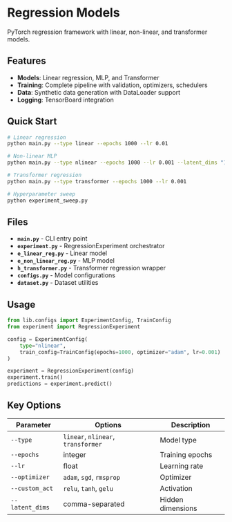 # Regression Models

PyTorch regression framework with linear, non-linear, and transformer models.

## Features

- **Models**: Linear regression, MLP, and Transformer
- **Training**: Complete pipeline with validation, optimizers, schedulers
- **Data**: Synthetic data generation with DataLoader support
- **Logging**: TensorBoard integration

## Quick Start

```bash
# Linear regression
python main.py --type linear --epochs 1000 --lr 0.01

# Non-linear MLP
python main.py --type nlinear --epochs 1000 --lr 0.001 --latent_dims "128,64,32"

# Transformer regression
python main.py --type transformer --epochs 1000 --lr 0.001

# Hyperparameter sweep
python experiment_sweep.py
```

## Files

- **`main.py`** - CLI entry point
- **`experiment.py`** - RegressionExperiment orchestrator
- **`e_linear_reg.py`** - Linear model
- **`e_non_linear_reg.py`** - MLP model
- **`h_transformer.py`** - Transformer regression wrapper
- **`configs.py`** - Model configurations
- **`dataset.py`** - Dataset utilities

## Usage

```python
from lib.configs import ExperimentConfig, TrainConfig
from experiment import RegressionExperiment

config = ExperimentConfig(
    type="nlinear",
    train_config=TrainConfig(epochs=1000, optimizer="adam", lr=0.001)
)

experiment = RegressionExperiment(config)
experiment.train()
predictions = experiment.predict()
```

## Key Options

| Parameter | Options | Description |
|-----------|---------|-------------|
| `--type` | `linear`, `nlinear`, `transformer` | Model type |
| `--epochs` | integer | Training epochs |
| `--lr` | float | Learning rate |
| `--optimizer` | `adam`, `sgd`, `rmsprop` | Optimizer |
| `--custom_act` | `relu`, `tanh`, `gelu` | Activation |
| `--latent_dims` | comma-separated | Hidden dimensions |